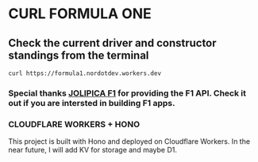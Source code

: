 # CURL FORMULA ONE

## Check the current driver and constructor standings from the terminal

`curl https://formula1.nordotdev.workers.dev`

<h3> Special thanks <a href="https://github.com/jolpica/jolpica-f1">JOLIPICA F1</a> for providing the F1 API.
Check it out if you are intersted in building F1 apps. </h3>

### CLOUDFLARE WORKERS + HONO

This project is built with Hono and deployed on Cloudflare Workers.
In the near future, I will add KV for storage and maybe D1.
